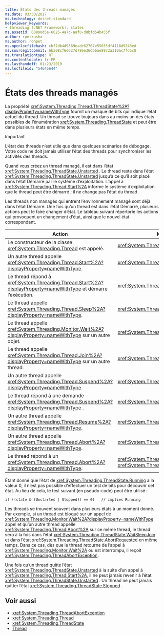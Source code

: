 ```yaml
---
title: États des threads managés
ms.date: 03/30/2017
ms.technology: dotnet-standard
helpviewer_keywords:
- threading [.NET Framework], states
ms.assetid: 63890d5e-6025-4a7c-aaf0-d8bfd54b455f
author: rpetrusha
ms.author: ronpet
ms.openlocfilehash: cbf7db4d9369eade62767e55035df4118d5248ed
ms.sourcegitcommit: 6b308cf6d627d78ee36dbbae8972a310ac7fd6c8
ms.translationtype: HT
ms.contentlocale: fr-FR
ms.lasthandoff: 01/23/2019
ms.locfileid: "54646644"
---
```

# <a name="managed-thread-states"></a>États des threads managés
La propriété <xref:System.Threading.Thread.ThreadState%2A?displayProperty=nameWithType> fournit un masque de bits qui indique l’état actuel du thread. Un thread se trouve toujours dans au moins un des états possibles de l’énumération <xref:System.Threading.ThreadState> et peut être dans plusieurs états en même temps.  
  
> [!IMPORTANT]
>  L’état des threads n’est utile que dans quelques scénarios de débogage. Votre code ne doit jamais utiliser l’état des threads pour synchroniser les activités des threads.  
  
 Quand vous créez un thread managé, il est dans l’état <xref:System.Threading.ThreadState.Unstarted> . Le thread reste dans l’état <xref:System.Threading.ThreadState.Unstarted> jusqu’à ce qu’il soit placé dans l’état Démarré par le système d’exploitation. L’appel à <xref:System.Threading.Thread.Start%2A> informe le système d’exploitation que le thread peut être démarré ; il ne change pas l’état du thread.  
  
 Les threads non managés qui entrent l’environnement managé sont déjà dans l’état Démarré. Une fois qu’un thread est dans l’état Démarré, plusieurs actions peut le faire changer d’état. Le tableau suivant répertorie les actions qui provoquent un changement d’état, ainsi que le nouvel état correspondant.  
  
|Action|Nouvel état résultant|  
|------------|-------------------------|  
|Le constructeur de la classe <xref:System.Threading.Thread> est appelé.|<xref:System.Threading.ThreadState.Unstarted>|  
|Un autre thread appelle <xref:System.Threading.Thread.Start%2A?displayProperty=nameWithType>.|<xref:System.Threading.ThreadState.Unstarted>|  
|Le thread répond à <xref:System.Threading.Thread.Start%2A?displayProperty=nameWithType> et démarre l’exécution.|<xref:System.Threading.ThreadState.Running>|  
|Le thread appelle <xref:System.Threading.Thread.Sleep%2A?displayProperty=nameWithType>.|<xref:System.Threading.ThreadState.WaitSleepJoin>|  
|Le thread appelle <xref:System.Threading.Monitor.Wait%2A?displayProperty=nameWithType> sur un autre objet.|<xref:System.Threading.ThreadState.WaitSleepJoin>|  
|Le thread appelle <xref:System.Threading.Thread.Join%2A?displayProperty=nameWithType> sur un autre thread.|<xref:System.Threading.ThreadState.WaitSleepJoin>|  
|Un autre thread appelle <xref:System.Threading.Thread.Suspend%2A?displayProperty=nameWithType>.|<xref:System.Threading.ThreadState.SuspendRequested>|  
|Le thread répond à une demande <xref:System.Threading.Thread.Suspend%2A?displayProperty=nameWithType> .|<xref:System.Threading.ThreadState.Suspended>|  
|Un autre thread appelle <xref:System.Threading.Thread.Resume%2A?displayProperty=nameWithType>.|<xref:System.Threading.ThreadState.Running>|  
|Un autre thread appelle <xref:System.Threading.Thread.Abort%2A?displayProperty=nameWithType>.|<xref:System.Threading.ThreadState.AbortRequested>|  
|Le thread répond à un <xref:System.Threading.Thread.Abort%2A?displayProperty=nameWithType>.|<xref:System.Threading.ThreadState.Aborted>, puis <xref:System.Threading.ThreadState.Stopped>|  
  
 Étant donné que l’état de <xref:System.Threading.ThreadState.Running> a la valeur 0, il n’est pas possible d’effectuer un test de bits pour découvrir cet état. Au lieu de cela, le test suivant (en pseudo-code) peut être utilisé :  
  
```  
if ((state & (Unstarted | Stopped)) == 0)   // implies Running     
```  
  
 Les threads se trouvent souvent dans plusieurs états à un moment donné. Par exemple, si un thread est bloqué sur un appel de <xref:System.Threading.Monitor.Wait%2A?displayProperty=nameWithType> appel et qu’un autre thread appelle <xref:System.Threading.Thread.Abort%2A> sur ce même thread, le thread sera à la fois dans l’état <xref:System.Threading.ThreadState.WaitSleepJoin> et dans l’état <xref:System.Threading.ThreadState.AbortRequested> en même temps. Dans ce cas, dès que le thread retourne de l’appel à <xref:System.Threading.Monitor.Wait%2A> ou est interrompu, il reçoit <xref:System.Threading.ThreadAbortException>.  
  
 Une fois qu’un thread quitte l’état <xref:System.Threading.ThreadState.Unstarted> à la suite d’un appel à <xref:System.Threading.Thread.Start%2A>, il ne peut jamais revenir à l’état <xref:System.Threading.ThreadState.Unstarted> . Un thread ne peut jamais quitter l’état <xref:System.Threading.ThreadState.Stopped> .  
  
## <a name="see-also"></a>Voir aussi

- <xref:System.Threading.ThreadAbortException>
- <xref:System.Threading.Thread>
- <xref:System.Threading.ThreadState>
- [Thread](../../../docs/standard/threading/index.md)
